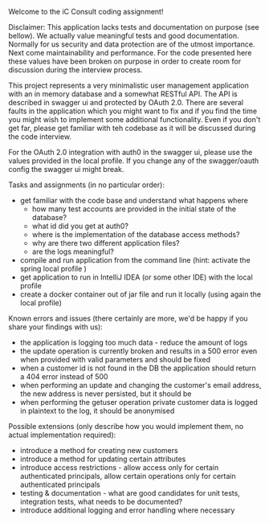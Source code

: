 Welcome to the iC Consult coding assignment!

Disclaimer: This application lacks tests and documentation on purpose (see bellow). We actually value meaningful tests
and good documentation. Normally for us security and data protection are of the utmost importance. Next come
maintainability and performance. For the code presented here these values have been broken on purpose in order to create
room for discussion during the interview process.

This project represents a very minimalistic user management application with an in memory database and a somewhat
RESTful API. The API is described in swagger ui and protected by OAuth 2.0. There are several faults in the application
which you might want to fix and if you find the time you might wish to implement some additional functionality. Even if
you don't get far, please get familiar with teh codebase as it will be discussed during the code interview.

For the OAuth 2.0 integration with auth0 in the swagger ui, please use the values provided in the local profile. If you
change any of the swagger/oauth config the swagger ui might break.

Tasks and assignments (in no particular order):

- get familiar with the code base and understand what happens where
    - how many test accounts are provided in the initial state of the database?
    - what id did you get at auth0?
    - where is the implementation of the database access methods?
    - why are there two different application files?
    - are the logs meaningful?
- compile and run application from the command line (hint: activate the spring local profile )
- get application to run in IntelliJ IDEA (or some other IDE) with the local profile
- create a docker container out of jar file and run it locally (using again the local profile)

Known errors and issues (there certainly are more, we'd be happy if you share your findings with us):

- the application is logging too much data - reduce the amount of logs
- the update operation is currently broken and results in a 500 error even when provided with valid parameters and
  should be fixed
- when a customer id is not found in the DB the application should return a 404 error instead of 500
- when performing an update and changing the customer's email address, the new address is never persisted, but it should
  be
- when performing the getuser operation private customer data is logged in plaintext to the log, it should be anonymised

Possible extensions (only describe how you would implement them, no actual implementation required):

- introduce a method for creating new customers
- introduce a method for updating certain attributes
- introduce access restrictions - allow access only for certain authenticated principals, allow certain operations only
  for certain authenticated principals
- testing & documentation - what are good candidates for unit tests, integration tests, what needs to be documented?
- introduce additional logging and error handling where necessary
